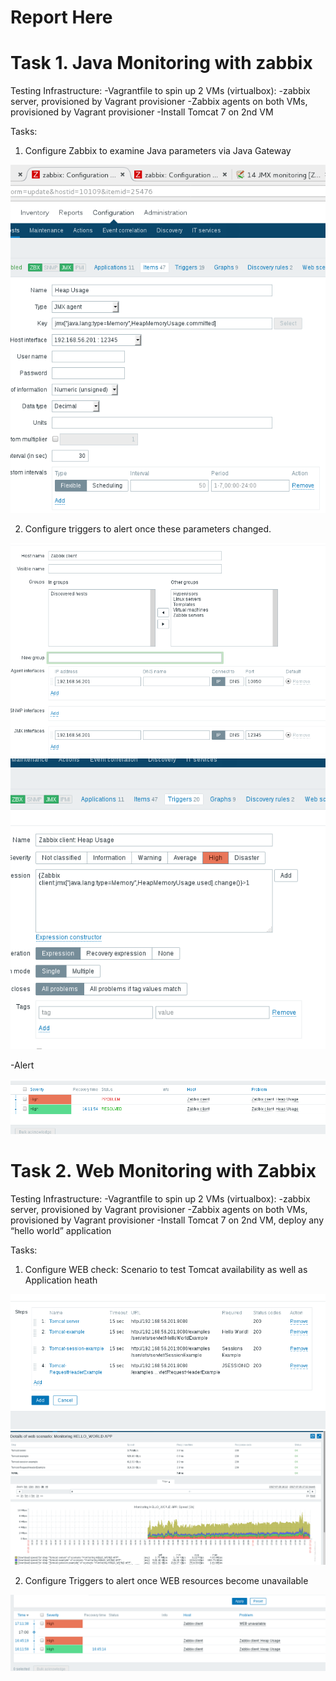 # Report Here

# Task 1. Java Monitoring with zabbix

Testing Infrastructure:
-Vagrantfile to spin up 2 VMs (virtualbox):
-zabbix server, provisioned by Vagrant provisioner
-Zabbix agents on both VMs, provisioned by Vagrant provisioner
-Install Tomcat 7 on 2nd VM

Tasks:
1. Configure Zabbix to examine Java parameters via Java Gateway

<img src="pictures/Screenshot from 2017-07-25 15-31-27.png">

2. Configure triggers to alert once these parameters changed.

<img src="pictures/Screenshot from 2017-07-25 16-19-12.png">

<img src="pictures/Screenshot from 2017-07-25 16-12-46.png">

-Alert

<img src="pictures/Screenshot from 2017-07-25 16-12-57.png">

# Task 2. Web Monitoring with Zabbix

Testing Infrastructure:
-Vagrantfile to spin up 2 VMs (virtualbox):
-zabbix server, provisioned by Vagrant provisioner
-Zabbix agents on both VMs, provisioned by Vagrant provisioner
-Install Tomcat 7 on 2nd VM, deploy any “hello world” application

Tasks:
1. Configure WEB check:
Scenario to test Tomcat availability as well as Application heath

<img src="pictures/Screenshot from 2017-07-25 16-36-19.png">

<img src="pictures/Screenshot from 2017-07-25 17-12-18.png">

2. Configure Triggers to alert once WEB resources become unavailable

<img src="pictures/Screenshot from 2017-07-25 17-13-16.png">

